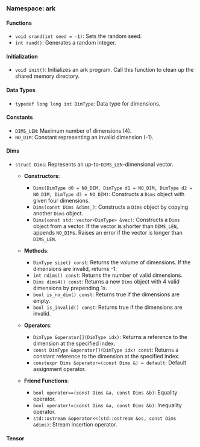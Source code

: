 ### Namespace: ark

#### Functions

- `void srand(int seed = -1)`: Sets the random seed.
- `int rand()`: Generates a random integer.

#### Initialization

- `void init()`: Initializes an ark program. Call this function to clean up the shared memory directory.

#### Data Types

- `typedef long long int DimType`: Data type for dimensions.

#### Constants

- `DIMS_LEN`: Maximum number of dimensions (4).
- `NO_DIM`: Constant representing an invalid dimension (-1).

#### Dims

- `struct Dims`: Represents an up-to-`DIMS_LEN`-dimensional vector.

  - **Constructors**:
    - `Dims(DimType d0 = NO_DIM, DimType d1 = NO_DIM, DimType d2 = NO_DIM, DimType d3 = NO_DIM)`: Constructs a `Dims` object with given four dimensions.
    - `Dims(const Dims &dims_)`: Constructs a `Dims` object by copying another `Dims` object.
    - `Dims(const std::vector<DimType> &vec)`: Constructs a `Dims` object from a vector. If the vector is shorter than `DIMS_LEN`, appends `NO_DIM`s. Raises an error if the vector is longer than `DIMS_LEN`.
  
  - **Methods**:
    - `DimType size() const`: Returns the volume of dimensions. If the dimensions are invalid, returns -1.
    - `int ndims() const`: Returns the number of valid dimensions.
    - `Dims dims4() const`: Returns a new `Dims` object with 4 valid dimensions by prepending 1s.
    - `bool is_no_dim() const`: Returns true if the dimensions are empty.
    - `bool is_invalid() const`: Returns true if the dimensions are invalid.
  
  - **Operators**:
    - `DimType &operator[](DimType idx)`: Returns a reference to the dimension at the specified index.
    - `const DimType &operator[](DimType idx) const`: Returns a constant reference to the dimension at the specified index.
    - `constexpr Dims &operator=(const Dims &) = default`: Default assignment operator.
  
  - **Friend Functions**:
    - `bool operator==(const Dims &a, const Dims &b)`: Equality operator.
    - `bool operator!=(const Dims &a, const Dims &b)`: Inequality operator.
    - `std::ostream &operator<<(std::ostream &os, const Dims &dims)`: Stream insertion operator.
  
#### Tensor

<!-- struct Tensor
{
    // Tensor constructor
    Tensor(const Dims &shape, TensorType type, TensorBuf *buf,
           const Dims &ldims, const Dims &offs, const Dims &pads, bool exported,
           bool imported, int id, const std::string &name);
    Tensor(const Tensor &) = default;

    void update_pads(const std::vector<DimType> &pads);
    // Offset to the element [i0][i1][i2][i3] of this tensor in the TensorBuf.
    DimType offset(DimType i0 = 0, DimType i1 = 0, DimType i2 = 0,
                   DimType i3 = 0) const;
    // Number of elements in the tensor excluding padding.
    DimType size() const;
    // Number of dimensions in the tensor.
    int ndims() const;
    // Shape of the tensor including padding.
    Dims padded_shape() const;
    // Number of bytes of each element in the tensor.
    unsigned int type_bytes() const;
    // Number of bytes of the tensor.
    DimType shape_bytes() const;
    // Should be the same as the number of bytes of the TensorBuf.
    DimType ldims_bytes() const;
    // Offset in bytes.
    DimType offset_bytes(DimType i0 = 0, DimType i1 = 0, DimType i2 = 0,
                         DimType i3 = 0) const;
    // TODO: deprecate this function.
    bool is_sequential() const;

    // TensorBuf that this tensor is associated with
    TensorBuf *buf;
    // Data type of each element in the tensor
    TensorType type;
    // Shape of the tensor
    Dims shape;
    // Leading dimensions of the underlying data array
    Dims ldims;
    // Offset of the tensor in the underlying data array
    Dims offs;
    // Unit dimensions of the underlying data array. ldims[x] should be always
    // divided by udims[x].
    Dims pads;
    // Whether this tensor is accessed by remote devices
    bool exported;
    // if imported is true, the tensor is imported from another GPU and don't
    // need to allocate a TensorBuf for it.
    bool imported;
    // Unique id of this tensor
    int id;
    // Name of this tensor
    const std::string name;
}; -->

